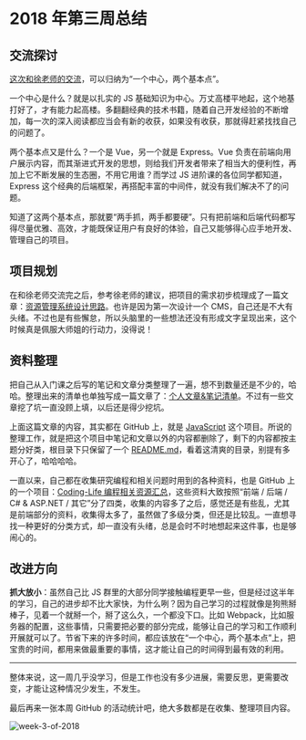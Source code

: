 # 2018 年第三周总结

## 交流探讨

[这次和徐老师的交流](https://code.7xinsheng.com/post/5a6059c2e0ddd612a4066091)，可以归纳为“一个中心，两个基本点”。

一个中心是什么？就是以扎实的 JS 基础知识为中心。万丈高楼平地起，这个地基打好了，才有能力起高楼。多翻翻经典的技术书籍，随着自己开发经验的不断增加，每一次的深入阅读都应当会有新的收获，如果没有收获，那就得赶紧找找自己的问题了。

两个基本点又是什么？一个是 Vue，另一个就是 Express。Vue 负责在前端向用户展示内容，而其渐进式开发的思想，则给我们开发者带来了相当大的便利性，再加上它不断发展的生态圈，不用它用谁？而学过 JS 进阶课的各位同学都知道，Express 这个经典的后端框架，再搭配丰富的中间件，就没有我们解决不了的问题。

知道了这两个基本点，那就要“两手抓，两手都要硬”。只有把前端和后端代码都写得尽量优雅、高效，才能既保证用户有良好的体验，自己又能够得心应手地开发、管理自己的项目。

## 项目规划

在和徐老师交流完之后，参考徐老师的建议，把项目的需求初步梳理成了一篇文章：[资源管理系统设计思路](https://code.7xinsheng.com/post/5a5ea10de0ddd612a406606f)。也许是因为第一次设计一个 CMS，自己还是不大有头绪。不过也是有些懈怠，所以头脑里的一些想法还没有形成文字呈现出来，这个时候真是佩服大师姐的行动力，没得说！

## 资料整理

把自己从入门课之后写的笔记和文章分类整理了一遍，想不到数量还是不少的，哈哈。整理出来的清单也单独写成一篇文章了：[个人文章&笔记清单](https://code.7xinsheng.com/post/5a61a87bf6731474924539bd)。不过有一些文章挖了坑一直没顾上填，以后还是得少挖坑。

上面这篇文章的内容，其实都在 GitHub 上，就是 [JavaScript](https://github.com/Dream4ever/JavaScript/) 这个项目。所说的整理工作，就是把这个项目中笔记和文章以外的内容都删除了，剩下的内容都按主题分好类，根目录下只保留了一个 [README.md](https://github.com/Dream4ever/JavaScript/blob/master/docs/README.md)，看着这清爽的目录，别提有多开心了，哈哈哈哈。

一直以来，自己都在收集研究编程和相关问题时用到的各种资料，也是 GitHub 上的一个项目：[Coding-Life 编程相关资源汇总](https://github.com/Dream4ever/Coding-Life)，这些资料大致按照“前端 / 后端 / C# & ASP.NET / 其它”分了四类，收集的内容多了之后，感觉还是有些乱，尤其是前端部分的资料，收集得太多了，虽然做了多级分类，但还是比较乱。一直想寻找一种更好的分类方式，却一直没有头绪，总是会时不时地想起来这件事，也是够闹心的。

## 改进方向

**抓大放小**：虽然自己比 JS 群里的大部分同学接触编程更早一些，但是经过这半年的学习，自己的进步却不比大家快，为什么咧？因为自己学习的过程就像是狗熊掰棒子，见着一个就掰一个，掰了这么久，一个都没下口。比如 Webpack，比如服务器的配置，这些事情，只需要把必要的部分完成，能够让自己的学习和工作顺利开展就可以了。节省下来的许多时间，都应该放在“一个中心，两个基本点”上，把宝贵的时间，都用来做最重要的事情，这才能让自己的时间得到最有效的利用。

---

整体来说，这一周几乎没学习，但是工作也没有多少进展，需要反思，更需要改变，才能让这种情况少发生，不发生。

最后再来一张本周 GitHub 的活动统计吧，绝大多数都是在收集、整理项目内容。

![week-3-of-2018](http://owve9bvtw.bkt.clouddn.com/FgbvLSjGBYQp1jOe24EiDlO-OoBP)
